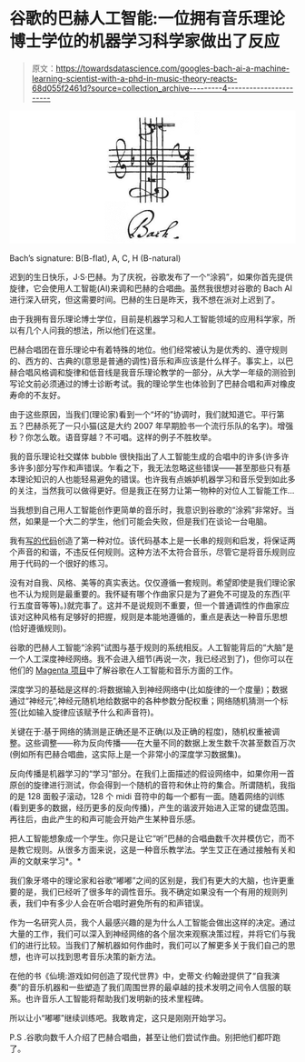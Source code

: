 # 谷歌的巴赫人工智能:一位拥有音乐理论博士学位的机器学习科学家做出了反应

> 原文：<https://towardsdatascience.com/googles-bach-ai-a-machine-learning-scientist-with-a-phd-in-music-theory-reacts-68d055f2461d?source=collection_archive---------4----------------------->

![](img/b017e618a8ea2a4a789eb851d6229254.png)

Bach’s signature: B(B-flat), A, C, H (B-natural)

迟到的生日快乐，J·S·巴赫。为了庆祝，谷歌发布了一个“涂鸦”，如果你首先提供旋律，它会使用人工智能(AI)来调和巴赫的合唱曲。虽然我很想对谷歌的 Bach AI 进行深入研究，但这需要时间。巴赫的生日是昨天，我不想在派对上迟到了。

由于我拥有音乐理论博士学位，目前是机器学习和人工智能领域的应用科学家，所以有几个人问我的想法，所以他们在这里。

巴赫合唱团在音乐理论中有着特殊的地位。他们经常被认为是优秀的、遵守规则的、西方的、古典的(意思是普通的调性)音乐和声应该是什么样子。事实上，以巴赫合唱风格调和旋律和低音线是我音乐理论教学的一部分，从大学一年级的测验到写论文前必须通过的博士诊断考试。我的理论学生也体验到了巴赫合唱和声对橡皮寿命的不友好。

由于这些原因，当我们(理论家)看到一个“坏的”协调时，我们就知道它。平行第五？巴赫杀死了一只小猫(这是大约 2007 年早期脸书一个流行乐队的名字)。增强秒？你怎么敢。语音穿越？不可唱。这样的例子不胜枚举。

我的音乐理论社交媒体 bubble 很快指出了人工智能生成的合唱中的许多(许多许多许多)部分写作和声错误。乍看之下，我无法忽略这些错误——甚至那些只有基本理论知识的人也能轻易避免的错误。也许我有点嫉妒机器学习和音乐受到如此多的关注，当然我可以做得更好。但是我正在努力让第一物种的对位人工智能工作…

当我想到自己用人工智能创作更简单的音乐时，我意识到谷歌的“涂鸦”非常好。当然，如果是一个大二的学生，他们可能会失败，但是我们在谈论一台电脑。

我有[写的代码](https://github.com/tompkinsguitar/counterpoint)创造了第一种对位。该代码基本上是一长串的规则和启发，将保证两个声音的和谐，不违反任何规则。这种方法不太符合音乐，尽管它是将音乐规则应用于代码的一个很好的练习。

没有对自我、风格、美等的真实表达。仅仅遵循一套规则。希望即使是我们理论家也不认为规则是最重要的。我怀疑有哪个作曲家只是为了避免不可提及的东西(平行五度音等等)。)就完事了。这并不是说规则不重要，但一个普通调性的作曲家应该对这种风格有足够好的把握，规则是本能地遵循的，重点是表达一种音乐思想(恰好遵循规则)。

谷歌的巴赫人工智能“涂鸦”试图与基于规则的系统相反。人工智能背后的“大脑”是一个人工深度神经网络。我不会进入细节(再说一次，我已经迟到了)，但你可以在他们的 [Magenta 项目](https://magenta.tensorflow.org/)中了解谷歌在人工智能和音乐方面的工作。

深度学习的基础是这样的:将数据输入到神经网络中(比如旋律的一个度量)；数据通过“神经元”,神经元随机地给数据中的各种参数分配权重；网络随机猜测一个标签(比如输入旋律应该赋予什么和声音符)。

关键在于:基于网络的猜测是正确还是不正确(以及正确的程度)，随机权重被调整。这些调整——称为反向传播——在大量不同的数据上发生数千次甚至数百万次(例如所有巴赫合唱曲，这实际上是一个非常小的深度学习数据集)。

反向传播是机器学习的“学习”部分。在我们上面描述的假设网络中，如果你用一首原创的旋律进行测试，你会得到一个随机的音符和休止符的集合。所谓随机，我指的是 128 面骰子滚动，128 个 midi 音符中的每一个都有一面。随着网络的训练(看到更多的数据，经历更多的反向传播)，产生的谐波开始进入正常的键盘范围。再往后，由此产生的和声可能会开始产生某种音乐感。

把人工智能想象成一个学生。你只是让它“听”巴赫的合唱曲数千次并模仿它，而不是教它规则。从很多方面来说，这是一种音乐教学法。学生艾正在通过接触有关和声的文献来学习*。*

我们象牙塔中的理论家和谷歌“嘟嘟”之间的区别是，我们有更大的大脑，也许更重要的是，我们已经听了很多年的调性音乐。我不确定如果没有一个有用的规则列表，我们中有多少人会在听合唱时避免所有的和声错误。

作为一名研究人员，我个人最感兴趣的是为什么人工智能会做出这样的决定。通过大量的工作，我们可以深入到神经网络的各个层次来观察决策过程，并将它们与我们的进行比较。当我们了解机器如何作曲时，我们可以了解更多关于我们自己的思想，也许可以找到思考音乐决策的新方法。

在他的书《仙境:游戏如何创造了现代世界》中，史蒂文·约翰逊提供了“自我演奏”的音乐机器和一些塑造了我们周围世界的最卓越的技术发明之间令人信服的联系。也许音乐人工智能将帮助我们发明新的技术里程碑。

所以让小“嘟嘟”继续训练吧。我敢肯定，这只是刚刚开始学习。

P.S .谷歌向数千人介绍了巴赫合唱曲，甚至让他们尝试作曲。别把他们都吓跑了。